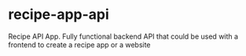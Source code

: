 # recipe-app-api
Recipe API App. Fully functional backend API that could be used with a frontend to create a recipe app or a website
